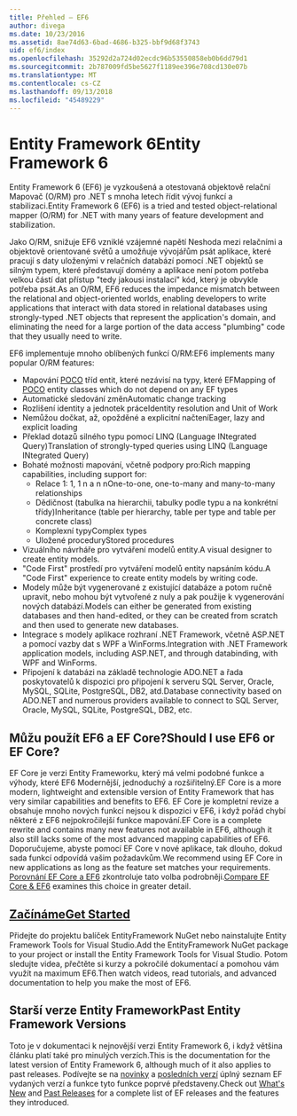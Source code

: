 ```yaml
---
title: Přehled – EF6
author: divega
ms.date: 10/23/2016
ms.assetid: 8ae74d63-6bad-4686-b325-bbf9d68f3743
uid: ef6/index
ms.openlocfilehash: 35292d2a724d02ecdc96b53550858eb0b6dd79d1
ms.sourcegitcommit: 2b787009fd5be5627f1189ee396e708cd130e07b
ms.translationtype: MT
ms.contentlocale: cs-CZ
ms.lasthandoff: 09/13/2018
ms.locfileid: "45489229"
---
```

# <a name="entity-framework-6"></a><span data-ttu-id="cea47-102">Entity Framework 6</span><span class="sxs-lookup"><span data-stu-id="cea47-102">Entity Framework 6</span></span>
<span data-ttu-id="cea47-103">Entity Framework 6 (EF6) je vyzkoušená a otestovaná objektově relační Mapovač (O/RM) pro .NET s mnoha letech řídit vývoj funkcí a stabilizaci.</span><span class="sxs-lookup"><span data-stu-id="cea47-103">Entity Framework 6 (EF6) is a tried and tested object-relational mapper (O/RM) for .NET with many years of feature development and stabilization.</span></span>

<span data-ttu-id="cea47-104">Jako O/RM, snižuje EF6 vzniklé vzájemné napětí Neshoda mezi relačními a objektově orientované světů a umožňuje vývojářům psát aplikace, které pracují s daty uloženými v relačních databází pomocí .NET objektů se silným typem, které představují domény a aplikace není potom potřeba velkou částí dat přístup "tedy jakousi instalaci" kód, který je obvykle potřeba psát.</span><span class="sxs-lookup"><span data-stu-id="cea47-104">As an O/RM, EF6 reduces the impedance mismatch between the relational and object-oriented worlds, enabling developers to write applications that interact with data stored in relational databases using strongly-typed .NET objects that represent the application's domain, and eliminating the need for a large portion of the data access "plumbing" code that they usually need to write.</span></span>

<span data-ttu-id="cea47-105">EF6 implementuje mnoho oblíbených funkcí O/RM:</span><span class="sxs-lookup"><span data-stu-id="cea47-105">EF6 implements many popular O/RM features:</span></span>
- <span data-ttu-id="cea47-106">Mapování [POCO](~/ef6/resources/glossary.md#poco) tříd entit, které nezávisí na typy, které EF</span><span class="sxs-lookup"><span data-stu-id="cea47-106">Mapping of [POCO](~/ef6/resources/glossary.md#poco) entity classes which do not depend on any EF types</span></span>
- <span data-ttu-id="cea47-107">Automatické sledování změn</span><span class="sxs-lookup"><span data-stu-id="cea47-107">Automatic change tracking</span></span>
- <span data-ttu-id="cea47-108">Rozlišení identity a jednotek práce</span><span class="sxs-lookup"><span data-stu-id="cea47-108">Identity resolution and Unit of Work</span></span>
- <span data-ttu-id="cea47-109">Nemůžou dočkat, až, opožděné a explicitní načtení</span><span class="sxs-lookup"><span data-stu-id="cea47-109">Eager, lazy and explicit loading</span></span>
- <span data-ttu-id="cea47-110">Překlad dotazů silného typu pomocí LINQ (Language INtegrated Query)</span><span class="sxs-lookup"><span data-stu-id="cea47-110">Translation of strongly-typed queries using LINQ (Language INtegrated Query)</span></span>
- <span data-ttu-id="cea47-111">Bohaté možnosti mapování, včetně podpory pro:</span><span class="sxs-lookup"><span data-stu-id="cea47-111">Rich mapping capabilities, including support for:</span></span>
  - <span data-ttu-id="cea47-112">Relace 1: 1, 1 n a n n</span><span class="sxs-lookup"><span data-stu-id="cea47-112">One-to-one, one-to-many and many-to-many relationships</span></span>
  - <span data-ttu-id="cea47-113">Dědičnost (tabulka na hierarchii, tabulky podle typu a na konkrétní třídy)</span><span class="sxs-lookup"><span data-stu-id="cea47-113">Inheritance (table per hierarchy, table per type and table per concrete class)</span></span>
  - <span data-ttu-id="cea47-114">Komplexní typy</span><span class="sxs-lookup"><span data-stu-id="cea47-114">Complex types</span></span>
  - <span data-ttu-id="cea47-115">Uložené procedury</span><span class="sxs-lookup"><span data-stu-id="cea47-115">Stored procedures</span></span>
- <span data-ttu-id="cea47-116">Vizuálního návrháře pro vytváření modelů entity.</span><span class="sxs-lookup"><span data-stu-id="cea47-116">A visual designer to create entity models.</span></span>
- <span data-ttu-id="cea47-117">"Code First" prostředí pro vytváření modelů entity napsáním kódu.</span><span class="sxs-lookup"><span data-stu-id="cea47-117">A "Code First" experience to create entity models by writing code.</span></span>
- <span data-ttu-id="cea47-118">Modely může být vygenerované z existující databáze a potom ručně upravit, nebo mohou být vytvořené z nuly a pak použije k vygenerování nových databází.</span><span class="sxs-lookup"><span data-stu-id="cea47-118">Models can either be generated from existing databases and then hand-edited, or they can be created from scratch and then used to generate new databases.</span></span>
- <span data-ttu-id="cea47-119">Integrace s modely aplikace rozhraní .NET Framework, včetně ASP.NET a pomocí vazby dat s WPF a WinForms.</span><span class="sxs-lookup"><span data-stu-id="cea47-119">Integration with .NET Framework application models, including ASP.NET, and through databinding, with WPF and WinForms.</span></span>
- <span data-ttu-id="cea47-120">Připojení k databázi na základě technologie ADO.NET a řada poskytovatelů k dispozici pro připojení k serveru SQL Server, Oracle, MySQL, SQLite, PostgreSQL, DB2, atd.</span><span class="sxs-lookup"><span data-stu-id="cea47-120">Database connectivity based on ADO.NET and numerous providers available to connect to SQL Server, Oracle, MySQL, SQLite, PostgreSQL, DB2, etc.</span></span>

## <a name="should-i-use-ef6-or-ef-core"></a><span data-ttu-id="cea47-121">Můžu použít EF6 a EF Core?</span><span class="sxs-lookup"><span data-stu-id="cea47-121">Should I use EF6 or EF Core?</span></span>

<span data-ttu-id="cea47-122">EF Core je verzi Entity Frameworku, který má velmi podobné funkce a výhody, které EF6 Modernější, jednoduchý a rozšiřitelný.</span><span class="sxs-lookup"><span data-stu-id="cea47-122">EF Core is a more modern, lightweight and extensible version of Entity Framework that has very similar capabilities and benefits to EF6.</span></span>
<span data-ttu-id="cea47-123">EF Core je kompletní revize a obsahuje mnoho nových funkcí nejsou k dispozici v EF6, i když pořád chybí některé z EF6 nejpokročilejší funkce mapování.</span><span class="sxs-lookup"><span data-stu-id="cea47-123">EF Core is a complete rewrite and contains many new features not available in EF6, although it also still lacks some of the most advanced mapping capabilities of EF6.</span></span>
<span data-ttu-id="cea47-124">Doporučujeme, abyste pomocí EF Core v nové aplikace, tak dlouho, dokud sada funkcí odpovídá vašim požadavkům.</span><span class="sxs-lookup"><span data-stu-id="cea47-124">We recommend using EF Core in new applications as long as the feature set matches your requirements.</span></span>
<span data-ttu-id="cea47-125">[Porovnání EF Core a EF6](xref:efcore-and-ef6/index) zkontroluje tato volba podrobněji.</span><span class="sxs-lookup"><span data-stu-id="cea47-125">[Compare EF Core & EF6](xref:efcore-and-ef6/index) examines this choice in greater detail.</span></span>

## <a name="get-startedef6get-startedmd"></a>[<span data-ttu-id="cea47-126">Začínáme</span><span class="sxs-lookup"><span data-stu-id="cea47-126">Get Started</span></span>](~/ef6/get-started.md)

<span data-ttu-id="cea47-127">Přidejte do projektu balíček EntityFramework NuGet nebo nainstalujte Entity Framework Tools for Visual Studio.</span><span class="sxs-lookup"><span data-stu-id="cea47-127">Add the EntityFramework NuGet package to your project or install the Entity Framework Tools for Visual Studio.</span></span> <span data-ttu-id="cea47-128">Potom sledujte videa, přečtěte si kurzy a pokročilé dokumentací a pomohou vám využít na maximum EF6.</span><span class="sxs-lookup"><span data-stu-id="cea47-128">Then watch videos, read tutorials, and advanced documentation to help you make the most of EF6.</span></span>

## <a name="past-entity-framework-versions"></a><span data-ttu-id="cea47-129">Starší verze Entity Framework</span><span class="sxs-lookup"><span data-stu-id="cea47-129">Past Entity Framework Versions</span></span>

<span data-ttu-id="cea47-130">Toto je v dokumentaci k nejnovější verzi Entity Framework 6, i když většina článku platí také pro minulých verzích.</span><span class="sxs-lookup"><span data-stu-id="cea47-130">This is the documentation for the latest version of Entity Framework 6, although much of it also applies to past releases.</span></span>
<span data-ttu-id="cea47-131">Podívejte se na [novinky](~/ef6/what-is-new/index.md) a [posledních verzí](~/ef6/what-is-new/past-releases.md) úplný seznam EF vydaných verzí a funkce tyto funkce poprvé představeny.</span><span class="sxs-lookup"><span data-stu-id="cea47-131">Check out [What's New](~/ef6/what-is-new/index.md) and [Past Releases](~/ef6/what-is-new/past-releases.md) for a complete list of EF releases and the features they introduced.</span></span>
